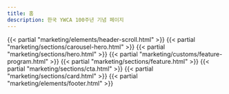 ```yaml
---
title: 홈
description: 한국 YWCA 100주년 기념 페이지
---
```


{{< partial "marketing/elements/header-scroll.html" >}}
{{< partial "marketing/sections/carousel-hero.html" >}}
{{< partial "marketing/sections/hero.html" >}}
{{< partial "marketing/customs/feature-program.html" >}}
{{< partial "marketing/sections/feature.html" >}}
{{< partial "marketing/sections/cta.html" >}}
{{< partial "marketing/sections/card.html" >}}
{{< partial "marketing/elements/footer.html" >}}